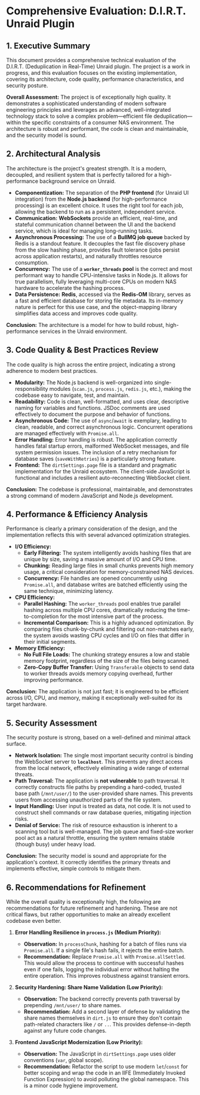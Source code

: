 # Comprehensive Evaluation: D.I.R.T. Unraid Plugin

## 1. Executive Summary

This document provides a comprehensive technical evaluation of the D.I.R.T. (Deduplication in Real-Time) Unraid plugin. The project is a work in progress, and this evaluation focuses on the existing implementation, covering its architecture, code quality, performance characteristics, and security posture.

**Overall Assessment:** The project is of exceptionally high quality. It demonstrates a sophisticated understanding of modern software engineering principles and leverages an advanced, well-integrated technology stack to solve a complex problem—efficient file deduplication—within the specific constraints of a consumer NAS environment. The architecture is robust and performant, the code is clean and maintainable, and the security model is sound.

## 2. Architectural Analysis

The architecture is the project's greatest strength. It is a modern, decoupled, and resilient system that is perfectly tailored for a high-performance background service on Unraid.

*   **Componentization:** The separation of the **PHP frontend** (for Unraid UI integration) from the **Node.js backend** (for high-performance processing) is an excellent choice. It uses the right tool for each job, allowing the backend to run as a persistent, independent service.
*   **Communication:** **WebSockets** provide an efficient, real-time, and stateful communication channel between the UI and the backend service, which is ideal for managing long-running tasks.
*   **Asynchronous Processing:** The use of a **BullMQ job queue** backed by Redis is a standout feature. It decouples the fast file discovery phase from the slow hashing phase, provides fault tolerance (jobs persist across application restarts), and naturally throttles resource consumption.
*   **Concurrency:** The use of a **`worker_threads` pool** is the correct and most performant way to handle CPU-intensive tasks in Node.js. It allows for true parallelism, fully leveraging multi-core CPUs on modern NAS hardware to accelerate the hashing process.
*   **Data Persistence:** **Redis**, accessed via the **Redis-OM** library, serves as a fast and efficient database for storing file metadata. Its in-memory nature is perfect for this use case, and the object-mapping library simplifies data access and improves code quality.

**Conclusion:** The architecture is a model for how to build robust, high-performance services in the Unraid environment.

## 3. Code Quality & Best Practices Review

The code quality is high across the entire project, indicating a strong adherence to modern best practices.

*   **Modularity:** The Node.js backend is well-organized into single-responsibility modules (`scan.js`, `process.js`, `redis.js`, etc.), making the codebase easy to navigate, test, and maintain.
*   **Readability:** Code is clean, well-formatted, and uses clear, descriptive naming for variables and functions. JSDoc comments are used effectively to document the purpose and behavior of functions.
*   **Asynchronous Code:** The use of `async`/`await` is exemplary, leading to clean, readable, and correct asynchronous logic. Concurrent operations are managed effectively with `Promise.all`.
*   **Error Handling:** Error handling is robust. The application correctly handles fatal startup errors, malformed WebSocket messages, and file system permission issues. The inclusion of a retry mechanism for database saves (`saveWithRetries`) is a particularly strong feature.
*   **Frontend:** The `dirtSettings.page` file is a standard and pragmatic implementation for the Unraid ecosystem. The client-side JavaScript is functional and includes a resilient auto-reconnecting WebSocket client.

**Conclusion:** The codebase is professional, maintainable, and demonstrates a strong command of modern JavaScript and Node.js development.

## 4. Performance & Efficiency Analysis

Performance is clearly a primary consideration of the design, and the implementation reflects this with several advanced optimization strategies.

*   **I/O Efficiency:**
    *   **Early Filtering:** The system intelligently avoids hashing files that are unique by size, saving a massive amount of I/O and CPU time.
    *   **Chunking:** Reading large files in small chunks prevents high memory usage, a critical consideration for memory-constrained NAS devices.
    *   **Concurrency:** File handles are opened concurrently using `Promise.all`, and database writes are batched efficiently using the same technique, minimizing latency.
*   **CPU Efficiency:**
    *   **Parallel Hashing:** The `worker_threads` pool enables true parallel hashing across multiple CPU cores, dramatically reducing the time-to-completion for the most intensive part of the process.
    *   **Incremental Comparison:** This is a highly advanced optimization. By comparing files chunk-by-chunk and filtering out non-matches early, the system avoids wasting CPU cycles and I/O on files that differ in their initial segments.
*   **Memory Efficiency:**
    *   **No Full File Loads:** The chunking strategy ensures a low and stable memory footprint, regardless of the size of the files being scanned.
    *   **Zero-Copy Buffer Transfer:** Using `Transferable` objects to send data to worker threads avoids memory copying overhead, further improving performance.

**Conclusion:** The application is not just fast; it is engineered to be efficient across I/O, CPU, and memory, making it exceptionally well-suited for its target hardware.

## 5. Security Assessment

The security posture is strong, based on a well-defined and minimal attack surface.

*   **Network Isolation:** The single most important security control is binding the WebSocket server to **`localhost`**. This prevents any direct access from the local network, effectively eliminating a wide range of external threats.
*   **Path Traversal:** The application is **not vulnerable** to path traversal. It correctly constructs file paths by prepending a hard-coded, trusted base path (`/mnt/user/`) to the user-provided share names. This prevents users from accessing unauthorized parts of the file system.
*   **Input Handling:** User input is treated as data, not code. It is not used to construct shell commands or raw database queries, mitigating injection risks.
*   **Denial of Service:** The risk of resource exhaustion is inherent to a scanning tool but is well-managed. The job queue and fixed-size worker pool act as a natural throttle, ensuring the system remains stable (though busy) under heavy load.

**Conclusion:** The security model is sound and appropriate for the application's context. It correctly identifies the primary threats and implements effective, simple controls to mitigate them.

## 6. Recommendations for Refinement

While the overall quality is exceptionally high, the following are recommendations for future refinement and hardening. These are not critical flaws, but rather opportunities to make an already excellent codebase even better.

1.  **Error Handling Resilience in `process.js` (Medium Priority):**
    *   **Observation:** In `processChunk`, hashing for a batch of files runs via `Promise.all`. If a single file's hash fails, it rejects the entire batch.
    *   **Recommendation:** Replace `Promise.all` with `Promise.allSettled`. This would allow the process to continue with successful hashes even if one fails, logging the individual error without halting the entire operation. This improves robustness against transient errors.

2.  **Security Hardening: Share Name Validation (Low Priority):**
    *   **Observation:** The backend correctly prevents path traversal by prepending `/mnt/user/` to share names.
    *   **Recommendation:** Add a second layer of defense by validating the share names themselves in `dirt.js` to ensure they don't contain path-related characters like `/` or `..`. This provides defense-in-depth against any future code changes.

3.  **Frontend JavaScript Modernization (Low Priority):**
    *   **Observation:** The JavaScript in `dirtSettings.page` uses older conventions (`var`, global scope).
    *   **Recommendation:** Refactor the script to use modern `let`/`const` for better scoping and wrap the code in an IIFE (Immediately Invoked Function Expression) to avoid polluting the global namespace. This is a minor code hygiene improvement.